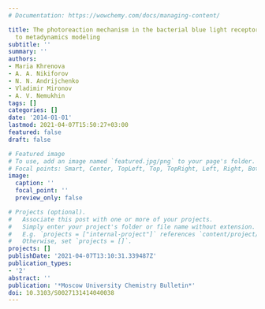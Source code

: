 ```yaml
---
# Documentation: https://wowchemy.com/docs/managing-content/

title: The photoreaction mechanism in the bacterial blue light receptor BLUF according
  to metadynamics modeling
subtitle: ''
summary: ''
authors:
- Maria Khrenova
- A. A. Nikiforov
- N. N. Andrijchenko
- Vladimir Mironov
- A. V. Nemukhin
tags: []
categories: []
date: '2014-01-01'
lastmod: 2021-04-07T15:50:27+03:00
featured: false
draft: false

# Featured image
# To use, add an image named `featured.jpg/png` to your page's folder.
# Focal points: Smart, Center, TopLeft, Top, TopRight, Left, Right, BottomLeft, Bottom, BottomRight.
image:
  caption: ''
  focal_point: ''
  preview_only: false

# Projects (optional).
#   Associate this post with one or more of your projects.
#   Simply enter your project's folder or file name without extension.
#   E.g. `projects = ["internal-project"]` references `content/project/deep-learning/index.md`.
#   Otherwise, set `projects = []`.
projects: []
publishDate: '2021-04-07T13:10:31.339487Z'
publication_types:
- '2'
abstract: ''
publication: '*Moscow University Chemistry Bulletin*'
doi: 10.3103/S0027131414040038
---
```

